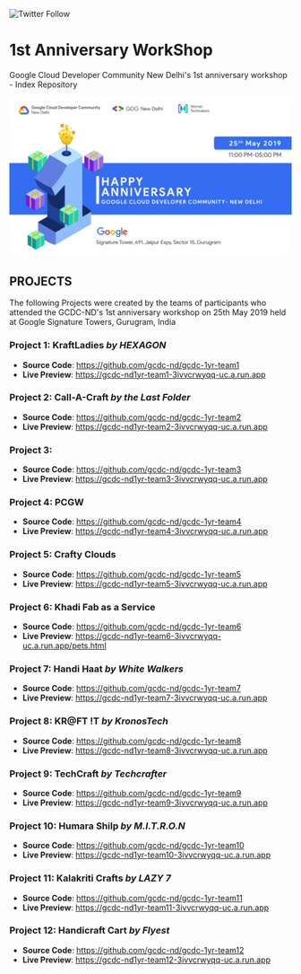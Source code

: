 ![Twitter Follow](https://img.shields.io/twitter/follow/gcdc_nd.svg?style=social)

# 1st Anniversary WorkShop
Google Cloud Developer Community New Delhi's 1st anniversary workshop - Index Repository

![GCDC-ND's 1st Anniversary Poster](/GCDC.jpg?raw=true "GCDC-ND's 1st Anniversary Poster")

## PROJECTS

The following Projects were created by the teams of participants who attended the GCDC-ND's 1st anniversary workshop on 25th May 2019 held at Google Signature Towers, Gurugram, India

### Project 1: KraftLadies *by HEXAGON*
  - **Source Code**: https://github.com/gcdc-nd/gcdc-1yr-team1
  - **Live Preview**: https://gcdc-nd1yr-team1-3ivvcrwyqq-uc.a.run.app

### Project 2: Call-A-Craft *by the Last Folder*
  - **Source Code**: https://github.com/gcdc-nd/gcdc-1yr-team2
  - **Live Preview**: https://gcdc-nd1yr-team2-3ivvcrwyqq-uc.a.run.app

### Project 3:
  - **Source Code**: https://github.com/gcdc-nd/gcdc-1yr-team3
  - **Live Preview**: https://gcdc-nd1yr-team3-3ivvcrwyqq-uc.a.run.app

### Project 4: PCGW
  - **Source Code**: https://github.com/gcdc-nd/gcdc-1yr-team4
  - **Live Preview**: https://gcdc-nd1yr-team4-3ivvcrwyqq-uc.a.run.app

### Project 5: Crafty Clouds
  - **Source Code**: https://github.com/gcdc-nd/gcdc-1yr-team5
  - **Live Preview**: https://gcdc-nd1yr-team5-3ivvcrwyqq-uc.a.run.app

### Project 6: Khadi Fab as a Service
  - **Source Code**: https://github.com/gcdc-nd/gcdc-1yr-team6
  - **Live Preview**: https://gcdc-nd1yr-team6-3ivvcrwyqq-uc.a.run.app/pets.html
  
### Project 7: Handi Haat *by White Walkers*
  - **Source Code**: https://github.com/gcdc-nd/gcdc-1yr-team7
  - **Live Preview**: https://gcdc-nd1yr-team7-3ivvcrwyqq-uc.a.run.app

### Project 8: KR@FT !T *by KronosTech*
  - **Source Code**: https://github.com/gcdc-nd/gcdc-1yr-team8
  - **Live Preview**: https://gcdc-nd1yr-team8-3ivvcrwyqq-uc.a.run.app

### Project 9: TechCraft *by Techcrafter*
  - **Source Code**: https://github.com/gcdc-nd/gcdc-1yr-team9
  - **Live Preview**: https://gcdc-nd1yr-team9-3ivvcrwyqq-uc.a.run.app

### Project 10: Humara Shilp *by M.I.T.R.O.N*
  - **Source Code**: https://github.com/gcdc-nd/gcdc-1yr-team10
  - **Live Preview**: https://gcdc-nd1yr-team10-3ivvcrwyqq-uc.a.run.app

### Project 11: Kalakriti Crafts *by LAZY 7*
  - **Source Code**: https://github.com/gcdc-nd/gcdc-1yr-team11
  - **Live Preview**: https://gcdc-nd1yr-team11-3ivvcrwyqq-uc.a.run.app

### Project 12: Handicraft Cart *by Flyest*
  - **Source Code**: https://github.com/gcdc-nd/gcdc-1yr-team12
  - **Live Preview**: https://gcdc-nd1yr-team12-3ivvcrwyqq-uc.a.run.app
